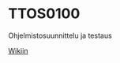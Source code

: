 # TTOS0100
 Ohjelmistosuunnittelu ja testaus

[Wikiin](https://github.com/JAMK-IT/TTOS0100-Ohjelmistosuunnittelu-ja-testaus/blob/master/pohja-etusivu.md)


